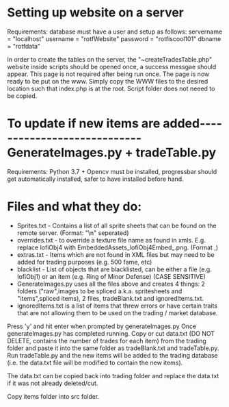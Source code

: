 # Setting up website on a server
Requirements: database must have a user and setup  as follows:
servername = "localhost"
username = "rotfWebsite"
password = "rotfiscool101"
dbname = "rotfdata"


In order to create the tables on the server, the "~createTradesTable.php" website inside scripts should be opened once, a success messgae should appear.
This page is not required after being run once. 
The page is now ready to be put on the www. Simply copy the WWW files to the desired location such that index.php is at the root.
Script folder does not neeed to be copied.

# To update if new items are added---------------------------- GenerateImages.py + tradeTable.py
Requirements: Python 3.7 + Opencv must be installed, progressbar should get automatically installed, safer to have installed before hand.

# Files and what they do:
 - Sprites.txt - Contains a list of all sprite sheets that can be found on the remote server. (Format: "\n" seperated)
 - overrides.txt - to override a texture file name as found in xmls. E.g. replace lofiObj4 with EmbeddedAssets_lofiObj4Embed_.png.  (Format <file to be replaced>,<replacement>)
 - extras.txt - Items which are not found in XML files but may need to be added for trading purposes (e.g. 500 fame, etc)
 - blacklist - List of objects that are blacklisted, can be either a file (e.g. lofiObj1) or an item (e.g. Ring of Minor Defense) (CASE SENSITIVE)
 - GenerateImages.py uses all the files above and creates 4 things: 2 folders ("raw",images to be spliced a.k.a. spritesheets and "items",spliced items), 2 files, tradeBlank.txt and ignoredItems.txt. 
 - ignoredItems.txt is a list of items that threw errors or have certain traits that are not allowing them to be used on the trading / market database.

Press 'y' and hit enter when prompted by generateImages.py
Once generateImages.py has completed running. Copy or cut data.txt (DO NOT DELETE, contains the number of trades for each item) from the trading folder and paste it into the same folder as tradeBlank.txt and tradeTable.py.
Run tradeTable.py and the new items will be added to the trading database (i.e. the data.txt file will be modified to contain the new items). 

The data.txt can be copied back into trading folder and replace the data.txt if it was not already deleted/cut.

Copy items folder into src folder. 
